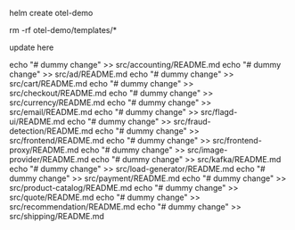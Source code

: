 helm create otel-demo

rm -rf otel-demo/templates/*

update here

echo "# dummy change" >> src/accounting/README.md
echo "# dummy change" >> src/ad/README.md
echo "# dummy change" >> src/cart/README.md
echo "# dummy change" >> src/checkout/README.md
echo "# dummy change" >> src/currency/README.md
echo "# dummy change" >> src/email/README.md
echo "# dummy change" >> src/flagd-ui/README.md
echo "# dummy change" >> src/fraud-detection/README.md
echo "# dummy change" >> src/frontend/README.md
echo "# dummy change" >> src/frontend-proxy/README.md
echo "# dummy change" >> src/image-provider/README.md
echo "# dummy change" >> src/kafka/README.md
echo "# dummy change" >> src/load-generator/README.md
echo "# dummy change" >> src/payment/README.md
echo "# dummy change" >> src/product-catalog/README.md
echo "# dummy change" >> src/quote/README.md
echo "# dummy change" >> src/recommendation/README.md
echo "# dummy change" >> src/shipping/README.md